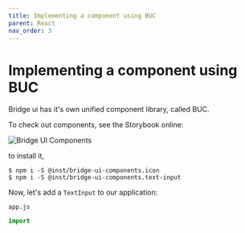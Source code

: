 ```yaml
---
title: Implementing a component using BUC
parent: React
nav_order: 3
---
```



# Implementing a component using BUC

Bridge ui has it's own unified component library, called BUC.

To check out components, see the Storybook online:

![Bridge UI Components](https://buc.inseng.net/?path=/story/bridge-ui-components--readme)

to install it,

```shell
$ npm i -S @inst/bridge-ui-components.icon
$ npm i -S @inst/bridge-ui-components.text-input
```

Now, let's add a `TextInput` to our application:

`app.js`
```javascript
import
```
